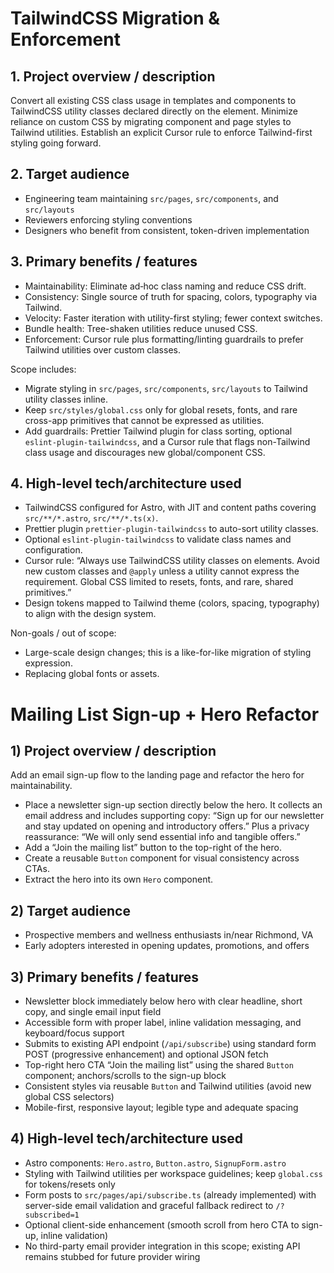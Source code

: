 # TailwindCSS Migration & Enforcement

## 1. Project overview / description
Convert all existing CSS class usage in templates and components to TailwindCSS utility classes declared directly on the element. Minimize reliance on custom CSS by migrating component and page styles to Tailwind utilities. Establish an explicit Cursor rule to enforce Tailwind-first styling going forward.

## 2. Target audience
- Engineering team maintaining `src/pages`, `src/components`, and `src/layouts`
- Reviewers enforcing styling conventions
- Designers who benefit from consistent, token-driven implementation

## 3. Primary benefits / features
- Maintainability: Eliminate ad‑hoc class naming and reduce CSS drift.
- Consistency: Single source of truth for spacing, colors, typography via Tailwind.
- Velocity: Faster iteration with utility-first styling; fewer context switches.
- Bundle health: Tree-shaken utilities reduce unused CSS.
- Enforcement: Cursor rule plus formatting/linting guardrails to prefer Tailwind utilities over custom classes.

Scope includes:
- Migrate styling in `src/pages`, `src/components`, `src/layouts` to Tailwind utility classes inline.
- Keep `src/styles/global.css` only for global resets, fonts, and rare cross-app primitives that cannot be expressed as utilities.
- Add guardrails: Prettier Tailwind plugin for class sorting, optional `eslint-plugin-tailwindcss`, and a Cursor rule that flags non-Tailwind class usage and discourages new global/component CSS.

## 4. High-level tech/architecture used
- TailwindCSS configured for Astro, with JIT and content paths covering `src/**/*.astro`, `src/**/*.ts(x)`.
- Prettier plugin `prettier-plugin-tailwindcss` to auto-sort utility classes.
- Optional `eslint-plugin-tailwindcss` to validate class names and configuration.
- Cursor rule: “Always use TailwindCSS utility classes on elements. Avoid new custom classes and `@apply` unless a utility cannot express the requirement. Global CSS limited to resets, fonts, and rare, shared primitives.”
- Design tokens mapped to Tailwind theme (colors, spacing, typography) to align with the design system.

Non-goals / out of scope:
- Large-scale design changes; this is a like-for-like migration of styling expression.
- Replacing global fonts or assets.
# Mailing List Sign-up + Hero Refactor

## 1) Project overview / description
Add an email sign-up flow to the landing page and refactor the hero for maintainability.
- Place a newsletter sign-up section directly below the hero. It collects an email address and includes supporting copy: “Sign up for our newsletter and stay updated on opening and introductory offers.” Plus a privacy reassurance: “We will only send essential info and tangible offers.”
- Add a “Join the mailing list” button to the top-right of the hero.
- Create a reusable `Button` component for visual consistency across CTAs.
- Extract the hero into its own `Hero` component.

## 2) Target audience
- Prospective members and wellness enthusiasts in/near Richmond, VA
- Early adopters interested in opening updates, promotions, and offers

## 3) Primary benefits / features
- Newsletter block immediately below hero with clear headline, short copy, and single email input field
- Accessible form with proper label, inline validation messaging, and keyboard/focus support
- Submits to existing API endpoint (`/api/subscribe`) using standard form POST (progressive enhancement) and optional JSON fetch
- Top-right hero CTA “Join the mailing list” using the shared `Button` component; anchors/scrolls to the sign-up block
- Consistent styles via reusable `Button` and Tailwind utilities (avoid new global CSS selectors)
- Mobile-first, responsive layout; legible type and adequate spacing

## 4) High-level tech/architecture used
- Astro components: `Hero.astro`, `Button.astro`, `SignupForm.astro`
- Styling with Tailwind utilities per workspace guidelines; keep `global.css` for tokens/resets only
- Form posts to `src/pages/api/subscribe.ts` (already implemented) with server-side email validation and graceful fallback redirect to `/?subscribed=1`
- Optional client-side enhancement (smooth scroll from hero CTA to sign-up, inline validation)
- No third-party email provider integration in this scope; existing API remains stubbed for future provider wiring



